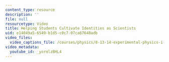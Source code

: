 ```yaml
---
content_type: resource
description: ''
file: null
resourcetype: Video
title: Helping Students Cultivate Identities as Scientists
uid: e14049a5-6549-b1d5-c0c7-07ca67648adb
video_files:
  video_captions_file: /courses/physics/8-13-14-experimental-physics-i-ii-junior-lab-fall-2016-spring-2017/instructor-insights/dr.-sean-robinsons-insights/helping-students-cultivate-identities-as-scientists/yornlzBHL4.vtt
video_metadata:
  youtube_id: _yornlzBHL4
---
```

